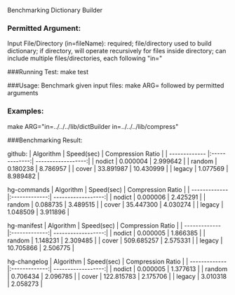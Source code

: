 Benchmarking Dictionary Builder

### Permitted Argument:
Input File/Directory (in=fileName): required; file/directory used to build dictionary; if directory, will operate recursively for files inside directory; can include multiple files/directories, each following "in="

###Running Test:
make test

###Usage:
Benchmark given input files: make ARG= followed by permitted arguments

### Examples:
make ARG="in=../../../lib/dictBuilder in=../../../lib/compress"

###Benchmarking Result:

github:
| Algorithm     | Speed(sec)    | Compression Ratio  |
| ------------- |:-------------:| ------------------:|
| nodict        | 0.000004      |  2.999642          |
| random        | 0.180238      |  8.786957          |
| cover         | 33.891987     |  10.430999         |
| legacy        | 1.077569      |  8.989482          |

hg-commands
| Algorithm     | Speed(sec)    | Compression Ratio  |
| ------------- |:-------------:| ------------------:|
| nodict        | 0.000006      |  2.425291          |
| random        | 0.088735      |  3.489515          |
| cover         | 35.447300     |  4.030274          |
| legacy        | 1.048509      |  3.911896          |

hg-manifest
| Algorithm     | Speed(sec)    | Compression Ratio  |
| ------------- |:-------------:| ------------------:|
| nodict        | 0.000005      |  1.866385          |
| random        | 1.148231      |  2.309485          |
| cover         | 509.685257    |  2.575331          |
| legacy        | 10.705866     |  2.506775          |

hg-changelog
| Algorithm     | Speed(sec)    | Compression Ratio  |
| ------------- |:-------------:| ------------------:|
| nodict        | 0.000005      |  1.377613          |
| random        | 0.706434      |  2.096785          |
| cover         | 122.815783    |  2.175706          |
| legacy        | 3.010318      |  2.058273          |
